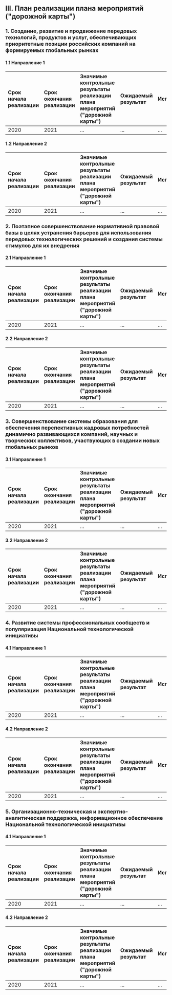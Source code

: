 ## III. План реализации плана мероприятий ("дорожной карты")

### 1. Создание, развитие и продвижение передовых технологий, продуктов и услуг, обеспечивающих приоритетные позиции российских компаний на формируемых глобальных рынках

#### 1.1 Направление 1

Срок начала реализации| Срок окончания реализации | Значимые контрольные результаты реализации плана мероприятий ("дорожной карты") | Ожидаемый результат | Исполнители
:-- | :-- | :-- | :-- | :-- 
2020 | 2021 | ... | ... | ... 


#### 1.2 Направление 2

Срок начала реализации| Срок окончания реализации | Значимые контрольные результаты реализации плана мероприятий ("дорожной карты") | Ожидаемый результат | Исполнители
:-- | :-- | :-- | :-- | :-- 
2020 | 2021 | ... | ... | ... 

### 2. Поэтапное совершенствование нормативной правовой базы в целях устранения барьеров для использования передовых технологических решений и создания системы стимулов для их внедрения

#### 2.1 Направление 1

Срок начала реализации| Срок окончания реализации | Значимые контрольные результаты реализации плана мероприятий ("дорожной карты") | Ожидаемый результат | Исполнители
:-- | :-- | :-- | :-- | :-- 
2020 | 2021 | ... | ... | ... 


#### 2.2 Направление 2

Срок начала реализации| Срок окончания реализации | Значимые контрольные результаты реализации плана мероприятий ("дорожной карты") | Ожидаемый результат | Исполнители
:-- | :-- | :-- | :-- | :-- 
2020 | 2021 | ... | ... | ... 

### 3. Совершенствование системы образования для обеспечения перспективных кадровых потребностей динамично развивающихся компаний, научных и творческих коллективов, участвующих в создании новых глобальных рынков

#### 3.1 Направление 1

Срок начала реализации| Срок окончания реализации | Значимые контрольные результаты реализации плана мероприятий ("дорожной карты") | Ожидаемый результат | Исполнители
:-- | :-- | :-- | :-- | :-- 
2020 | 2021 | ... | ... | ... 


#### 3.2 Направление 2

Срок начала реализации| Срок окончания реализации | Значимые контрольные результаты реализации плана мероприятий ("дорожной карты") | Ожидаемый результат | Исполнители
:-- | :-- | :-- | :-- | :-- 
2020 | 2021 | ... | ... | ... 

### 4. Развитие системы профессиональных сообществ и популяризация Национальной технологической инициативы

#### 4.1 Направление 1

Срок начала реализации| Срок окончания реализации | Значимые контрольные результаты реализации плана мероприятий ("дорожной карты") | Ожидаемый результат | Исполнители
:-- | :-- | :-- | :-- | :-- 
2020 | 2021 | ... | ... | ... 


#### 4.2 Направление 2

Срок начала реализации| Срок окончания реализации | Значимые контрольные результаты реализации плана мероприятий ("дорожной карты") | Ожидаемый результат | Исполнители
:-- | :-- | :-- | :-- | :-- 
2020 | 2021 | ... | ... | ... 

### 5. Организационно-техническая и экспертно-аналитическая поддержка, информационное обеспечение Национальной технологической инициативы

#### 4.1 Направление 1

Срок начала реализации| Срок окончания реализации | Значимые контрольные результаты реализации плана мероприятий ("дорожной карты") | Ожидаемый результат | Исполнители
:-- | :-- | :-- | :-- | :-- 
2020 | 2021 | ... | ... | ... 


#### 4.2 Направление 2

Срок начала реализации| Срок окончания реализации | Значимые контрольные результаты реализации плана мероприятий ("дорожной карты") | Ожидаемый результат | Исполнители
:-- | :-- | :-- | :-- | :-- 
2020 | 2021 | ... | ... | ... 